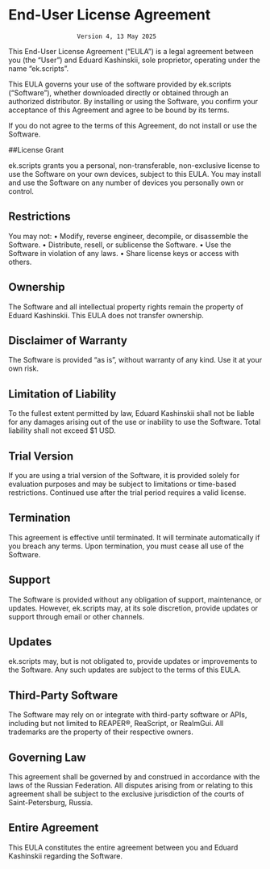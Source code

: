 # End-User License Agreement
                       Version 4, 13 May 2025

This End-User License Agreement (“EULA”) is a legal agreement between you (the “User”) and Eduard Kashinskii, sole proprietor, operating under the name “ek.scripts”.

This EULA governs your use of the software provided by ek.scripts (“Software”), whether downloaded directly or obtained through an authorized distributor. By installing or using the Software, you confirm your acceptance of this Agreement and agree to be bound by its terms.

If you do not agree to the terms of this Agreement, do not install or use the Software.

##License Grant

ek.scripts grants you a personal, non-transferable, non-exclusive license to use the Software on your own devices, subject to this EULA. You may install and use the Software on any number of devices you personally own or control.

## Restrictions

You may not:
	•	Modify, reverse engineer, decompile, or disassemble the Software.
	•	Distribute, resell, or sublicense the Software.
	•	Use the Software in violation of any laws.
	•	Share license keys or access with others.

## Ownership

The Software and all intellectual property rights remain the property of Eduard Kashinskii. This EULA does not transfer ownership.

## Disclaimer of Warranty

The Software is provided “as is”, without warranty of any kind. Use it at your own risk.

## Limitation of Liability

To the fullest extent permitted by law, Eduard Kashinskii shall not be liable for any damages arising out of the use or inability to use the Software. Total liability shall not exceed $1 USD.

## Trial Version

If you are using a trial version of the Software, it is provided solely for evaluation purposes and may be subject to limitations or time-based restrictions. Continued use after the trial period requires a valid license.

## Termination

This agreement is effective until terminated. It will terminate automatically if you breach any terms. Upon termination, you must cease all use of the Software.

## Support

The Software is provided without any obligation of support, maintenance, or updates. However, ek.scripts may, at its sole discretion, provide updates or support through email or other channels.

## Updates

ek.scripts may, but is not obligated to, provide updates or improvements to the Software. Any such updates are subject to the terms of this EULA.

## Third-Party Software

The Software may rely on or integrate with third-party software or APIs, including but not limited to REAPER®, ReaScript, or ReaImGui. All trademarks are the property of their respective owners.

## Governing Law

This agreement shall be governed by and construed in accordance with the laws of the Russian Federation. All disputes arising from or relating to this agreement shall be subject to the exclusive jurisdiction of the courts of Saint-Petersburg, Russia.

## Entire Agreement

This EULA constitutes the entire agreement between you and Eduard Kashinskii regarding the Software.